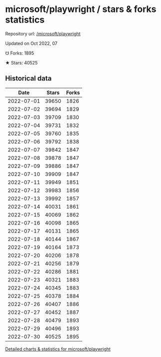 # microsoft/playwright / stars & forks statistics

Repository url: [/microsoft/playwright](https://github.com/microsoft/playwright)

Updated on Oct 2022, 07

☋ Forks: 1895

★ Stars: 40525

## Historical data
| Date | Stars | Forks |
|------|-------|-------|
| 2022-07-01 | 39650 | 1826 | 
| 2022-07-02 | 39694 | 1829 | 
| 2022-07-03 | 39709 | 1830 | 
| 2022-07-04 | 39731 | 1832 | 
| 2022-07-05 | 39760 | 1835 | 
| 2022-07-06 | 39792 | 1838 | 
| 2022-07-07 | 39842 | 1847 | 
| 2022-07-08 | 39878 | 1847 | 
| 2022-07-09 | 39886 | 1847 | 
| 2022-07-10 | 39909 | 1847 | 
| 2022-07-11 | 39949 | 1851 | 
| 2022-07-12 | 39983 | 1856 | 
| 2022-07-13 | 39992 | 1857 | 
| 2022-07-14 | 40031 | 1861 | 
| 2022-07-15 | 40069 | 1862 | 
| 2022-07-16 | 40098 | 1865 | 
| 2022-07-17 | 40131 | 1865 | 
| 2022-07-18 | 40144 | 1867 | 
| 2022-07-19 | 40164 | 1873 | 
| 2022-07-20 | 40206 | 1878 | 
| 2022-07-21 | 40256 | 1879 | 
| 2022-07-22 | 40286 | 1881 | 
| 2022-07-23 | 40321 | 1883 | 
| 2022-07-24 | 40345 | 1883 | 
| 2022-07-25 | 40378 | 1884 | 
| 2022-07-26 | 40407 | 1886 | 
| 2022-07-27 | 40452 | 1887 | 
| 2022-07-28 | 40479 | 1893 | 
| 2022-07-29 | 40496 | 1893 | 
| 2022-07-30 | 40525 | 1895 | 


[Detailed charts & statistics for microsoft/playwright](https://reviewgithub.com/rep/microsoft/playwright)
